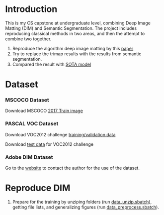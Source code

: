 # Introduction
This is my CS capstone at undergraduate level, combining Deep Image Matting (DIM) and Semantic Segmentation. The project includes reproducing classical methods in two areas, and then the attempt to combine two together.

1. Reproduce the algorithm deep image matting by this [paper](https://arxiv.org/abs/1703.03872)
2. Try to replace the trimap results with the results from semantic segmentation.
3. Compared the result with [SOTA model](https://arxiv.org/abs/2011.11961v2)

# Dataset
### MSCOCO Dataset
Download MSCOCO [2017 Train image](https://cocodataset.org/#download)
### PASCAL VOC Dataset
Download VOC2012 challenge [training/validation data](http://host.robots.ox.ac.uk/pascal/VOC/voc2012/index.html#devkit)

Download [test data](http://host.robots.ox.ac.uk/pascal/VOC/voc2012/index.html#testdata) for VOC2012 challenge
### Adobe DIM Dataset
Go to the [website](https://sites.google.com/view/deepimagematting#h.p_LwcLE-VLY7-S) to contact the author for the use of the dataset.

# Reproduce DIM
1. Prepare for the training by unziping folders (run [data_unzip.sbatch](https://github.com/OscarWan/Deep_Image_Matting_Reproduce/blob/main/data_unzip.sbatch)), getting file lists, and generalizing figures (run [data_preprocess.sbatch]()).
